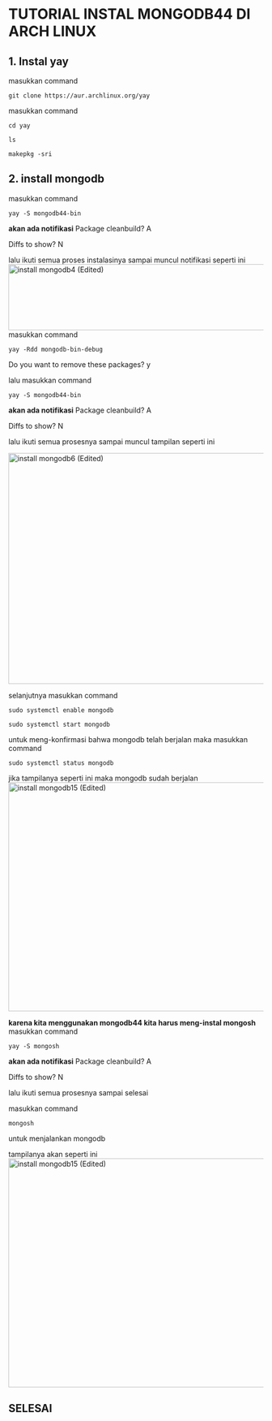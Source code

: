 # TUTORIAL INSTAL MONGODB44 DI ARCH LINUX
## 1. Instal yay
masukkan command
```
git clone https://aur.archlinux.org/yay
```
masukkan command
```
cd yay
```
```
ls
```
```
makepkg -sri
```
## 2. install mongodb
masukkan command
```
yay -S mongodb44-bin
```
**akan ada notifikasi**
Package cleanbuild?
A

Diffs to show?
N

lalu ikuti semua proses instalasinya sampai muncul notifikasi seperti ini
<img width="1361" height="130" alt="install mongodb4 (Edited)" src="https://github.com/user-attachments/assets/03c2dfc7-6870-497e-88f2-e88017d205ae" />
masukkan command
```
yay -Rdd mongodb-bin-debug
```
Do you want to remove these packages?
y

lalu masukkan command 
```
yay -S mongodb44-bin
```
**akan ada notifikasi**
Package cleanbuild?
A

Diffs to show?
N

lalu ikuti semua prosesnya sampai muncul tampilan seperti ini

<img width="1366" height="455" alt="install mongodb6 (Edited)" src="https://github.com/user-attachments/assets/b19f77d2-8550-44ab-9505-69f9b59e34e8" />

selanjutnya masukkan command
```
sudo systemctl enable mongodb
```
```
sudo systemctl start mongodb
```
untuk meng-konfirmasi bahwa mongodb telah berjalan maka masukkan command
```
sudo systemctl status mongodb
```
jika tampilanya seperti ini maka mongodb sudah berjalan
<img width="1366" height="451" alt="install mongodb15 (Edited)" src="https://github.com/user-attachments/assets/bb36e647-d056-418d-b810-bbfa2e973401" />


**karena kita menggunakan mongodb44 kita harus meng-instal mongosh**
masukkan command
```
yay -S mongosh
```
**akan ada notifikasi**
Package cleanbuild?
A

Diffs to show?
N

lalu ikuti semua prosesnya sampai selesai

masukkan command 
```
mongosh
```
untuk menjalankan mongodb

tampilanya akan seperti ini
<img width="1366" height="451" alt="install mongodb15 (Edited)" src="https://github.com/user-attachments/assets/db986fbb-d088-4f0a-89ca-6ae4743d077d" />

## SELESAI



